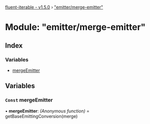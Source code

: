 [fluent-iterable - v1.5.0](../README.md) › ["emitter/merge-emitter"](_emitter_merge_emitter_.md)

# Module: "emitter/merge-emitter"

## Index

### Variables

* [mergeEmitter](_emitter_merge_emitter_.md#const-mergeemitter)

## Variables

### `Const` mergeEmitter

• **mergeEmitter**: *(Anonymous function)* = getBaseEmittingConversion(merge)
